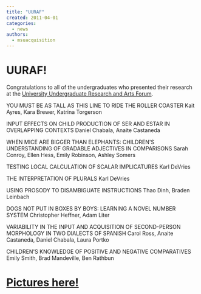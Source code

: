 ```yaml
---
title: "UURAF"
created: 2011-04-01
categories: 
  - news
authors: 
  - msuacquisition
---
```


# UURAF!

Congratulations to all of the undergraduates who presented their research at the [University Undergraduate Research and Arts Forum](http://urca.msu.edu/uuraf/2011).

YOU MUST BE AS TALL AS THIS LINE TO RIDE THE ROLLER COASTER Kait Ayres, Kara Brewer, Katrina Torgerson

INPUT EFFECTS ON CHILD PRODUCTION OF SER AND ESTAR IN OVERLAPPING CONTEXTS Daniel Chabala, Anaite Castaneda

WHEN MICE ARE BIGGER THAN ELEPHANTS: CHILDREN'S UNDERSTANDING OF GRADABLE ADJECTIVES IN COMPARISONS Sarah Conroy, Ellen Hess, Emily Robinson, Ashley Somers

TESTING LOCAL CALCULATION OF SCALAR IMPLICATURES Karl DeVries

THE INTERPRETATION OF PLURALS Karl DeVries

USING PROSODY TO DISAMBIGUATE INSTRUCTIONS Thao Dinh, Braden Leinbach

DOGS NOT PUT IN BOXES BY BOYS: LEARNING A NOVEL NUMBER SYSTEM Christopher Heffner, Adam Liter

VARIABILITY IN THE INPUT AND ACQUISITION OF SECOND-PERSON MORPHOLOGY IN TWO DIALECTS OF SPANISH Carol Ross, Anaite Castaneda, Daniel Chabala, Laura Portko

CHILDREN'S KNOWLEDGE OF POSITIVE AND NEGATIVE COMPARATIVES Emily Smith, Brad Mandeville, Ben Rathbun

# [**Pictures here!**](http://msuacquisition.wordpress.com/undergraduate-research-and-arts-forum-2011/ "Undergraduate Research and Arts Forum 2011")
